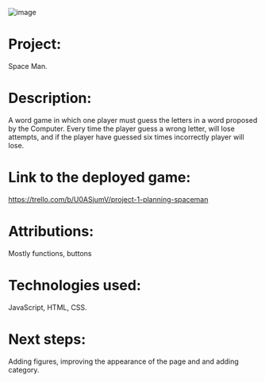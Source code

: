 ![image](https://github.com/user-attachments/assets/95248880-a1a2-4509-96d5-6f2fd81c7dcb)
# Project: 
Space Man.
# Description:
A word game in which one player must guess the letters in a word proposed by the Computer. Every time the player guess a wrong letter, will lose attempts, and if the player have guessed six times incorrectly  player will lose.
# Link to the deployed game: 
https://trello.com/b/U0ASjumV/project-1-planning-spaceman
# Attributions: 
Mostly functions, buttons
# Technologies used: 
JavaScript, HTML, CSS. 
# Next steps: 
Adding figures, improving the appearance of the page and and adding category.
